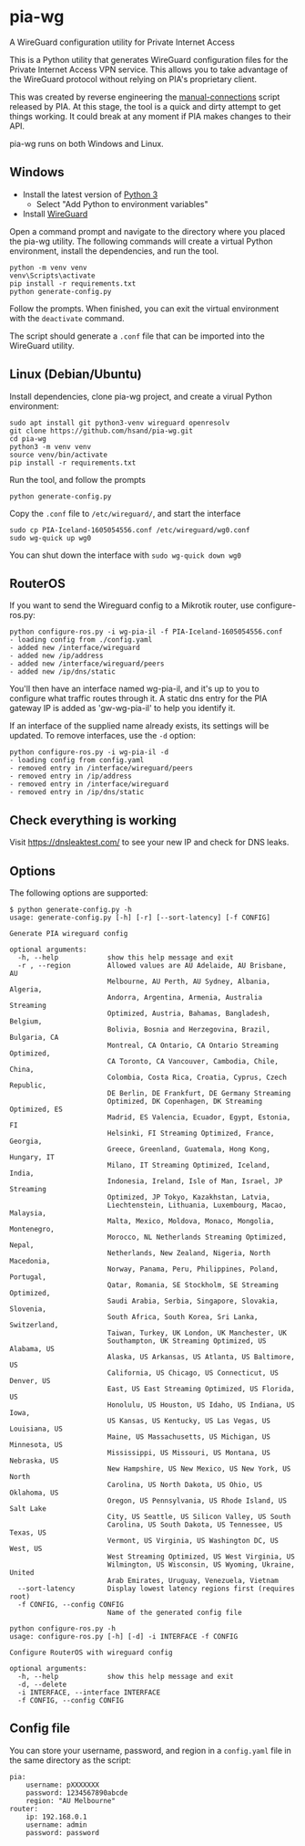 # pia-wg
A WireGuard configuration utility for Private Internet Access

This is a Python utility that generates WireGuard configuration files for the Private Internet Access VPN service. This allows you to take advantage of the WireGuard protocol without relying on PIA's proprietary client.

This was created by reverse engineering the [manual-connections](https://github.com/pia-foss/manual-connections) script released by PIA. At this stage, the tool is a quick and dirty attempt to get things working. It could break at any moment if PIA makes changes to their API.

pia-wg runs on both Windows and Linux.

## Windows
* Install the latest version of [Python 3](https://www.python.org/downloads/windows/)
  * Select "Add Python to environment variables"
* Install [WireGuard](https://www.wireguard.com/install/)

Open a command prompt and navigate to the directory where you placed the pia-wg utility. The following commands will create a virtual Python environment, install the dependencies, and run the tool.

```
python -m venv venv
venv\Scripts\activate
pip install -r requirements.txt
python generate-config.py
```

Follow the prompts. When finished, you can exit the virtual environment with the `deactivate` command.

The script should generate a `.conf` file that can be imported into the WireGuard utility.

## Linux (Debian/Ubuntu)
Install dependencies, clone pia-wg project, and create a virual Python environment:
```
sudo apt install git python3-venv wireguard openresolv
git clone https://github.com/hsand/pia-wg.git
cd pia-wg
python3 -m venv venv
source venv/bin/activate
pip install -r requirements.txt
```

Run the tool, and follow the prompts
```
python generate-config.py
```

Copy the `.conf` file to `/etc/wireguard/`, and start the interface
```
sudo cp PIA-Iceland-1605054556.conf /etc/wireguard/wg0.conf
sudo wg-quick up wg0
```

You can shut down the interface with `sudo wg-quick down wg0`

## RouterOS

If you want to send the Wireguard config to a Mikrotik router, use configure-ros.py:
```
python configure-ros.py -i wg-pia-il -f PIA-Iceland-1605054556.conf
- loading config from ./config.yaml
- added new /interface/wireguard
- added new /ip/address
- added new /interface/wireguard/peers
- added new /ip/dns/static
```
You'll then have an interface named wg-pia-il, and it's up to you to configure what traffic routes through it.  A static dns entry for the PIA gateway IP is added as 'gw-wg-pia-il' to help you identify it.

If an interface of the supplied name already exists, its settings will be updated.  To remove interfaces, use the `-d` option:
```
python configure-ros.py -i wg-pia-il -d
- loading config from config.yaml
- removed entry in /interface/wireguard/peers
- removed entry in /ip/address
- removed entry in /interface/wireguard
- removed entry in /ip/dns/static
```

## Check everything is working
Visit https://dnsleaktest.com/ to see your new IP and check for DNS leaks.

## Options

The following options are supported:

```
$ python generate-config.py -h
usage: generate-config.py [-h] [-r] [--sort-latency] [-f CONFIG]

Generate PIA wireguard config

optional arguments:
  -h, --help            show this help message and exit
  -r , --region         Allowed values are AU Adelaide, AU Brisbane, AU
                        Melbourne, AU Perth, AU Sydney, Albania, Algeria,
                        Andorra, Argentina, Armenia, Australia Streaming
                        Optimized, Austria, Bahamas, Bangladesh, Belgium,
                        Bolivia, Bosnia and Herzegovina, Brazil, Bulgaria, CA
                        Montreal, CA Ontario, CA Ontario Streaming Optimized,
                        CA Toronto, CA Vancouver, Cambodia, Chile, China,
                        Colombia, Costa Rica, Croatia, Cyprus, Czech Republic,
                        DE Berlin, DE Frankfurt, DE Germany Streaming
                        Optimized, DK Copenhagen, DK Streaming Optimized, ES
                        Madrid, ES Valencia, Ecuador, Egypt, Estonia, FI
                        Helsinki, FI Streaming Optimized, France, Georgia,
                        Greece, Greenland, Guatemala, Hong Kong, Hungary, IT
                        Milano, IT Streaming Optimized, Iceland, India,
                        Indonesia, Ireland, Isle of Man, Israel, JP Streaming
                        Optimized, JP Tokyo, Kazakhstan, Latvia,
                        Liechtenstein, Lithuania, Luxembourg, Macao, Malaysia,
                        Malta, Mexico, Moldova, Monaco, Mongolia, Montenegro,
                        Morocco, NL Netherlands Streaming Optimized, Nepal,
                        Netherlands, New Zealand, Nigeria, North Macedonia,
                        Norway, Panama, Peru, Philippines, Poland, Portugal,
                        Qatar, Romania, SE Stockholm, SE Streaming Optimized,
                        Saudi Arabia, Serbia, Singapore, Slovakia, Slovenia,
                        South Africa, South Korea, Sri Lanka, Switzerland,
                        Taiwan, Turkey, UK London, UK Manchester, UK
                        Southampton, UK Streaming Optimized, US Alabama, US
                        Alaska, US Arkansas, US Atlanta, US Baltimore, US
                        California, US Chicago, US Connecticut, US Denver, US
                        East, US East Streaming Optimized, US Florida, US
                        Honolulu, US Houston, US Idaho, US Indiana, US Iowa,
                        US Kansas, US Kentucky, US Las Vegas, US Louisiana, US
                        Maine, US Massachusetts, US Michigan, US Minnesota, US
                        Mississippi, US Missouri, US Montana, US Nebraska, US
                        New Hampshire, US New Mexico, US New York, US North
                        Carolina, US North Dakota, US Ohio, US Oklahoma, US
                        Oregon, US Pennsylvania, US Rhode Island, US Salt Lake
                        City, US Seattle, US Silicon Valley, US South
                        Carolina, US South Dakota, US Tennessee, US Texas, US
                        Vermont, US Virginia, US Washington DC, US West, US
                        West Streaming Optimized, US West Virginia, US
                        Wilmington, US Wisconsin, US Wyoming, Ukraine, United
                        Arab Emirates, Uruguay, Venezuela, Vietnam
  --sort-latency        Display lowest latency regions first (requires root)
  -f CONFIG, --config CONFIG
                        Name of the generated config file

python configure-ros.py -h
usage: configure-ros.py [-h] [-d] -i INTERFACE -f CONFIG

Configure RouterOS with wireguard config

optional arguments:
  -h, --help            show this help message and exit
  -d, --delete
  -i INTERFACE, --interface INTERFACE
  -f CONFIG, --config CONFIG
```

## Config file

You can store your username, password, and region in a `config.yaml` file in the same directory as the script:
```
pia:
    username: pXXXXXXX
    password: 1234567890abcde
    region: "AU Melbourne"
router:
    ip: 192.168.0.1
    username: admin
    password: password
```
